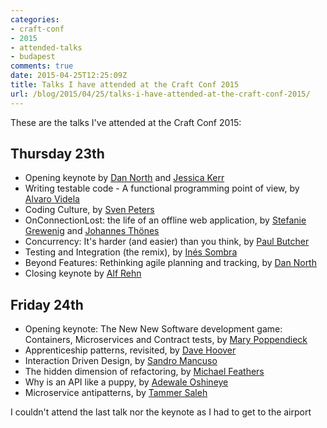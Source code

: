 ```yaml
---
categories:
- craft-conf
- 2015
- attended-talks
- budapest
comments: true
date: 2015-04-25T12:25:09Z
title: Talks I have attended at the Craft Conf 2015
url: /blog/2015/04/25/talks-i-have-attended-at-the-craft-conf-2015/
---
```


These are the talks I've attended at the Craft Conf 2015:

## Thursday 23th

  * Opening keynote by [Dan North][tastapod] and [Jessica Kerr][jessitron]
  * Writing testable code - A functional programming point of view, by [Alvaro Videla][old_sound]
  * Coding Culture, by [Sven Peters][svenpet]
  * OnConnectionLost: the life of an offline web application, by [Stefanie Grewenig][stefanie] and [Johannes Thönes][johannes]
  * Concurrency: It's harder (and easier) than you think, by [Paul Butcher][paulrabutcher]
  * Testing and Integration (the remix), by [Inés Sombra][randommood]
  * Beyond Features: Rethinking agile planning and tracking, by [Dan North][tastapod]
  * Closing keynote by [Alf Rehn][alfrehn]

## Friday 24th

  * Opening keynote: The New New Software development game: Containers, Microservices and Contract tests, by [Mary Poppendieck][mpoppendieck]
  * Apprenticeship patterns, revisited, by [Dave Hoover][davehoover]
  * Interaction Driven Design, by [Sandro Mancuso][sandromancuso]
  * The hidden dimension of refactoring, by [Michael Feathers][mfeathers]
  * Why is an API like a puppy, by [Adewale Oshineye][ade_oshineye]
  * Microservice antipatterns, by [Tammer Saleh][tsaleh]

I couldn't attend the last talk nor the keynote as I had to get to the airport

[tastapod]: http://twitter.com/@tastapod
[jessitron]: http://twitter.com/@jessitron
[old_sound]: http://twitter.com/@old_sound
[svenpet]: http://twitter.com/@svenpet
[stefanie]: http://twitter.com/@sgrewenig
[johannes]: http://twitter.com/@jthoenes
[randommood]: http://twitter.com/@randommood
[alfrehn]: http://twitter.com/@alfrehn
[mpoppendieck]: http://twitter.com/@mpoppendieck
[davehoover]: http://twitter.com/@davehoover
[sandromancuso]: http://twitter.com/@sandromancuso
[mfeathers]: http://twitter.com/@mfeathers
[ade_oshineye]: http://twitter.com/@ade_oshineye
[tsaleh]: http://twitter.com/@tsaleh
[paulrabutcher]: http://twitter.com/@paulrabutcher



